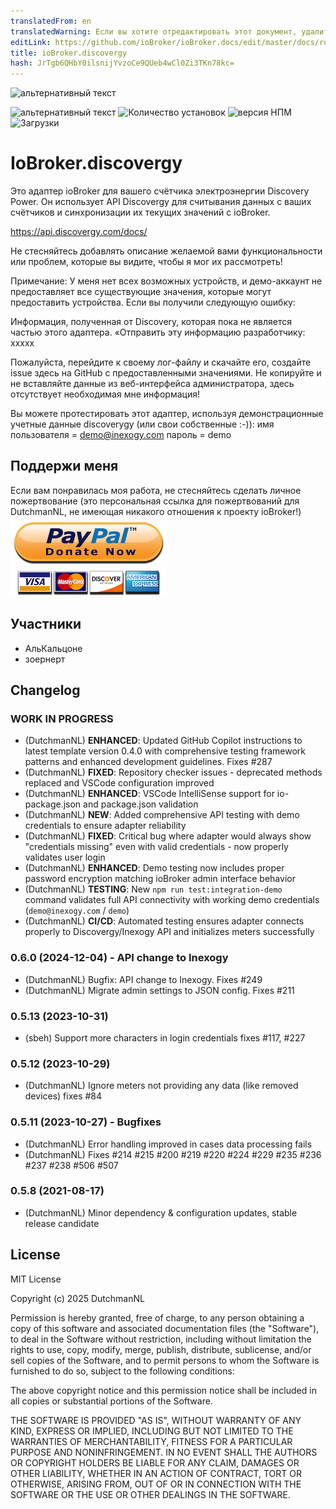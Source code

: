 ```yaml
---
translatedFrom: en
translatedWarning: Если вы хотите отредактировать этот документ, удалите поле «translationFrom», в противном случае этот документ будет снова автоматически переведен
editLink: https://github.com/ioBroker/ioBroker.docs/edit/master/docs/ru/adapterref/iobroker.discovergy/README.md
title: ioBroker.discovergy
hash: JrTgb6QHbY0ilsnijYvzoCe9QUeb4wCl0Zi3TKn78kc=
---
```

![альтернативный текст](https://raw.githubusercontent.com/DrozmotiX/ioBroker.discovergy/master/admin/Discovergy_logo.png)

![альтернативный текст](https://travis-ci.org/DrozmotiX/ioBroker.discovergy.svg?branch=master)
![Количество установок](http://iobroker.live/badges/discovergy-stable.svg)
![версия НПМ](http://img.shields.io/npm/v/iobroker.discovergy.svg)
![Загрузки](https://img.shields.io/npm/dm/iobroker.discovergy.svg)

# IoBroker.discovergy
Это адаптер ioBroker для вашего счётчика электроэнергии Discovery Power.
Он использует API Discovergy для считывания данных с ваших счётчиков и синхронизации их текущих значений с ioBroker.

https://api.discovergy.com/docs/

Не стесняйтесь добавлять описание желаемой вами функциональности или проблем, которые вы видите, чтобы я мог их рассмотреть!

Примечание: У меня нет всех возможных устройств, и демо-аккаунт не предоставляет все существующие значения, которые могут предоставить устройства.
Если вы получили следующую ошибку:

Информация, полученная от Discovery, которая пока не является частью этого адаптера. «Отправить эту информацию разработчику: xxxxx

Пожалуйста, перейдите к своему лог-файлу и скачайте его, создайте issue здесь на GitHub с предоставленными значениями.
Не копируйте и не вставляйте данные из веб-интерфейса администратора, здесь отсутствует необходимая мне информация!

Вы можете протестировать этот адаптер, используя демонстрационные учетные данные discoverygy (или свои собственные :-)): имя пользователя = demo@inexogy.com пароль = demo

## Поддержи меня
Если вам понравилась моя работа, не стесняйтесь сделать личное пожертвование (это персональная ссылка для пожертвований для DutchmanNL, не имеющая никакого отношения к проекту ioBroker!) [![Пожертвовать](https://raw.githubusercontent.com/DrozmotiX/ioBroker.wled/master/admin/button.png)](http://paypal.me/DutchmanNL)

## Участники
* АльКальцоне
* зоернерт

## Changelog

<!--
    Placeholder for the next version (at the beginning of the line):
    ### __WORK IN PROGRESS__
-->
### __WORK IN PROGRESS__
* (DutchmanNL) **ENHANCED**: Updated GitHub Copilot instructions to latest template version 0.4.0 with comprehensive testing framework patterns and enhanced development guidelines. Fixes #287
* (DutchmanNL) **FIXED**: Repository checker issues - deprecated methods replaced and VSCode configuration improved
* (DutchmanNL) **ENHANCED**: VSCode IntelliSense support for io-package.json and package.json validation
* (DutchmanNL) **NEW**: Added comprehensive API testing with demo credentials to ensure adapter reliability
* (DutchmanNL) **FIXED**: Critical bug where adapter would always show "credentials missing" even with valid credentials - now properly validates user login
* (DutchmanNL) **ENHANCED**: Demo testing now includes proper password encryption matching ioBroker admin interface behavior
* (DutchmanNL) **TESTING**: New `npm run test:integration-demo` command validates full API connectivity with working demo credentials (`demo@inexogy.com` / `demo`)
* (DutchmanNL) **CI/CD**: Automated testing ensures adapter connects properly to Discovergy/Inexogy API and initializes meters successfully

### 0.6.0 (2024-12-04) - API change to Inexogy
* (DutchmanNL) Bugfix: API change to Inexogy. Fixes #249
* (DutchmanNL) Migrate admin settings to JSON config. Fixes #211

### 0.5.13 (2023-10-31)
* (sbeh) Support more characters in login credentials fixes #117, #227

### 0.5.12 (2023-10-29)
* (DutchmanNL) Ignore meters not providing any data (like removed devices) fixes #84

### 0.5.11 (2023-10-27) - Bugfixes
* (DutchmanNL) Error handling improved in cases data processing fails
* (DutchmanNL) Fixes #214 #215 #200 #219 #220 #224 #229 #235 #236 #237 #238 #506 #507

### 0.5.8 (2021-08-17)
* (DutchmanNL) Minor dependency & configuration updates, stable release candidate

## License
MIT License

Copyright (c) 2025 DutchmanNL

Permission is hereby granted, free of charge, to any person obtaining a copy
of this software and associated documentation files (the "Software"), to deal
in the Software without restriction, including without limitation the rights
to use, copy, modify, merge, publish, distribute, sublicense, and/or sell
copies of the Software, and to permit persons to whom the Software is
furnished to do so, subject to the following conditions:

The above copyright notice and this permission notice shall be included in all
copies or substantial portions of the Software.

THE SOFTWARE IS PROVIDED "AS IS", WITHOUT WARRANTY OF ANY KIND, EXPRESS OR
IMPLIED, INCLUDING BUT NOT LIMITED TO THE WARRANTIES OF MERCHANTABILITY,
FITNESS FOR A PARTICULAR PURPOSE AND NONINFRINGEMENT. IN NO EVENT SHALL THE
AUTHORS OR COPYRIGHT HOLDERS BE LIABLE FOR ANY CLAIM, DAMAGES OR OTHER
LIABILITY, WHETHER IN AN ACTION OF CONTRACT, TORT OR OTHERWISE, ARISING FROM,
OUT OF OR IN CONNECTION WITH THE SOFTWARE OR THE USE OR OTHER DEALINGS IN THE
SOFTWARE.